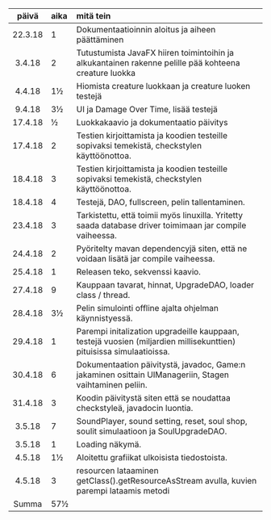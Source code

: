 ﻿| päivä | aika | mitä tein  |
| :------:|:-----| :-----|
| 22.3.18 | 1    | Dokumentaatioinnin aloitus ja aiheen päättäminen |
| 3.4.18  | 2    | Tutustumista JavaFX hiiren toimintoihin ja alkukantainen rakenne pelille pää kohteena creature luokka |
| 4.4.18  | 1½   | Hiomista creature luokkaan ja creature luoken testejä |
| 9.4.18  | 3½   | UI ja Damage Over Time, lisää testejä |
| 17.4.18 | ½    | Luokkakaavio ja dokumentaatio päivitys |
| 17.4.18 | 2    | Testien kirjoittamista ja koodien testeille sopivaksi temekistä, checkstylen käyttöönottoa. |
| 18.4.18 | 3    | Testien kirjoittamista ja koodien testeille sopivaksi temekistä, checkstylen käyttöönottoa. |
| 18.4.18 | 4    | Testejä, DAO, fullscreen, pelin tallentaminen. |
| 23.4.18 | 3    | Tarkistettu, että toimii myös linuxilla. Yritetty saada database driver toimimaan jar compile vaiheessa. |
| 24.4.18 | 2    | Pyöritelty mavan dependencyjä siten, että ne voidaan lisätä jar compile vaiheessa. |
| 25.4.18 | 1    | Releasen teko, sekvenssi kaavio. |
| 27.4.18 | 9    | Kauppaan tavarat, hinnat, UpgradeDAO, loader class / thread. |
| 28.4.18 | 3½   | Pelin simulointi offline ajalta ohjelman käynnistyessä. |
| 29.4.18 | 1    | Parempi initalization upgradeille kauppaan, testejä vuosien (miljardien millisekunttien) pituisissa simulaatioissa. |
| 30.4.18 | 6    | Dokumentaation päivitystä, javadoc, Game:n jakaminen osittain UIManageriin, Stagen vaihtaminen peliin. |
| 31.4.18 | 3    | Koodin päivitystä siten että se noudattaa checkstyleä, javadocin luontia. |
| 3.5.18  | 7    | SoundPlayer, sound setting, reset, soul shop, soulit simulaatioon ja SoulUpgradeDAO. |
| 3.5.18  | 1    | Loading näkymä. |
| 4.5.18  | 1½   | Aloitettu grafiikat ulkoisista tiedostoista. |
| 4.5.18  | 3    | resourcen lataaminen getClass().getResourceAsStream avulla, kuvien parempi lataamis metodi |
| Summa   | 57½  |
